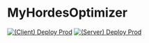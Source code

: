 # MyHordesOptimizer

[![(Client) Deploy Prod](https://github.com/zerah54/MyHordesOptimizer/actions/workflows/deploy-client-prod.yml/badge.svg)](https://github.com/zerah54/MyHordesOptimizer/actions/workflows/deploy-client-prod.yml)
[![(Server) Deploy Prod](https://github.com/zerah54/MyHordesOptimizer/actions/workflows/deploy-server-prod.yml/badge.svg)](https://github.com/zerah54/MyHordesOptimizer/actions/workflows/deploy-server-prod.yml)
